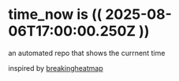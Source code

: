 # time_now is (( 2025-08-06T17:00:00.250Z ))

an automated repo that shows the currnent time

inspired by [breakingheatmap](https://github.com/breakingheatmap/breakingheatmap)